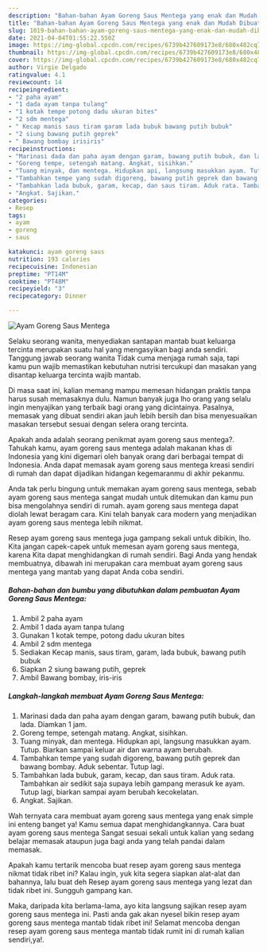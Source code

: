 ```yaml
---
description: "Bahan-bahan Ayam Goreng Saus Mentega yang enak dan Mudah Dibuat"
title: "Bahan-bahan Ayam Goreng Saus Mentega yang enak dan Mudah Dibuat"
slug: 1019-bahan-bahan-ayam-goreng-saus-mentega-yang-enak-dan-mudah-dibuat
date: 2021-04-04T01:55:22.550Z
image: https://img-global.cpcdn.com/recipes/6739b427609173e8/680x482cq70/ayam-goreng-saus-mentega-foto-resep-utama.jpg
thumbnail: https://img-global.cpcdn.com/recipes/6739b427609173e8/680x482cq70/ayam-goreng-saus-mentega-foto-resep-utama.jpg
cover: https://img-global.cpcdn.com/recipes/6739b427609173e8/680x482cq70/ayam-goreng-saus-mentega-foto-resep-utama.jpg
author: Virgie Delgado
ratingvalue: 4.1
reviewcount: 14
recipeingredient:
- "2 paha ayam"
- "1 dada ayam tanpa tulang"
- "1 kotak tempe potong dadu ukuran bites"
- "2 sdm mentega"
- " Kecap manis saus tiram garam lada bubuk bawang putih bubuk"
- "2 siung bawang putih geprek"
- " Bawang bombay irisiris"
recipeinstructions:
- "Marinasi dada dan paha ayam dengan garam, bawang putih bubuk, dan lada. Diamkan 1 jam."
- "Goreng tempe, setengah matang. Angkat, sisihkan."
- "Tuang minyak, dan mentega. Hidupkan api, langsung masukkan ayam. Tutup. Biarkan sampai keluar air dan warna ayam berubah."
- "Tambahkan tempe yang sudah digoreng, bawang putih geprek dan bawang bombay. Aduk sebentar. Tutup lagi."
- "Tambahkan lada bubuk, garam, kecap, dan saus tiram. Aduk rata. Tambahkan air sedikit saja supaya lebih gampang merasuk ke ayam. Tutup lagi, biarkan sampai ayam berubah kecokelatan."
- "Angkat. Sajikan."
categories:
- Resep
tags:
- ayam
- goreng
- saus

katakunci: ayam goreng saus 
nutrition: 193 calories
recipecuisine: Indonesian
preptime: "PT14M"
cooktime: "PT48M"
recipeyield: "3"
recipecategory: Dinner

---
```



![Ayam Goreng Saus Mentega](https://img-global.cpcdn.com/recipes/6739b427609173e8/680x482cq70/ayam-goreng-saus-mentega-foto-resep-utama.jpg)

Selaku seorang wanita, menyediakan santapan mantab buat keluarga tercinta merupakan suatu hal yang mengasyikan bagi anda sendiri. Tanggung jawab seorang  wanita Tidak cuma menjaga rumah saja, tapi kamu pun wajib memastikan kebutuhan nutrisi tercukupi dan masakan yang disantap keluarga tercinta wajib mantab.

Di masa  saat ini, kalian memang mampu memesan hidangan praktis tanpa harus susah memasaknya dulu. Namun banyak juga lho orang yang selalu ingin menyajikan yang terbaik bagi orang yang dicintainya. Pasalnya, memasak yang dibuat sendiri akan jauh lebih bersih dan bisa menyesuaikan masakan tersebut sesuai dengan selera orang tercinta. 



Apakah anda adalah seorang penikmat ayam goreng saus mentega?. Tahukah kamu, ayam goreng saus mentega adalah makanan khas di Indonesia yang kini digemari oleh banyak orang dari berbagai tempat di Indonesia. Anda dapat memasak ayam goreng saus mentega kreasi sendiri di rumah dan dapat dijadikan hidangan kegemaranmu di akhir pekanmu.

Anda tak perlu bingung untuk memakan ayam goreng saus mentega, sebab ayam goreng saus mentega sangat mudah untuk ditemukan dan kamu pun bisa mengolahnya sendiri di rumah. ayam goreng saus mentega dapat diolah lewat beragam cara. Kini telah banyak cara modern yang menjadikan ayam goreng saus mentega lebih nikmat.

Resep ayam goreng saus mentega juga gampang sekali untuk dibikin, lho. Kita jangan capek-capek untuk memesan ayam goreng saus mentega, karena Kita dapat menghidangkan di rumah sendiri. Bagi Anda yang hendak membuatnya, dibawah ini merupakan cara membuat ayam goreng saus mentega yang mantab yang dapat Anda coba sendiri.

<!--inarticleads1-->

##### Bahan-bahan dan bumbu yang dibutuhkan dalam pembuatan Ayam Goreng Saus Mentega:

1. Ambil 2 paha ayam
1. Ambil 1 dada ayam tanpa tulang
1. Gunakan 1 kotak tempe, potong dadu ukuran bites
1. Ambil 2 sdm mentega
1. Sediakan  Kecap manis, saus tiram, garam, lada bubuk, bawang putih bubuk
1. Siapkan 2 siung bawang putih, geprek
1. Ambil  Bawang bombay, iris-iris




<!--inarticleads2-->

##### Langkah-langkah membuat Ayam Goreng Saus Mentega:

1. Marinasi dada dan paha ayam dengan garam, bawang putih bubuk, dan lada. Diamkan 1 jam.
1. Goreng tempe, setengah matang. Angkat, sisihkan.
1. Tuang minyak, dan mentega. Hidupkan api, langsung masukkan ayam. Tutup. Biarkan sampai keluar air dan warna ayam berubah.
1. Tambahkan tempe yang sudah digoreng, bawang putih geprek dan bawang bombay. Aduk sebentar. Tutup lagi.
1. Tambahkan lada bubuk, garam, kecap, dan saus tiram. Aduk rata. Tambahkan air sedikit saja supaya lebih gampang merasuk ke ayam. Tutup lagi, biarkan sampai ayam berubah kecokelatan.
1. Angkat. Sajikan.




Wah ternyata cara membuat ayam goreng saus mentega yang enak simple ini enteng banget ya! Kamu semua dapat menghidangkannya. Cara buat ayam goreng saus mentega Sangat sesuai sekali untuk kalian yang sedang belajar memasak ataupun juga bagi anda yang telah pandai dalam memasak.

Apakah kamu tertarik mencoba buat resep ayam goreng saus mentega nikmat tidak ribet ini? Kalau ingin, yuk kita segera siapkan alat-alat dan bahannya, lalu buat deh Resep ayam goreng saus mentega yang lezat dan tidak ribet ini. Sungguh gampang kan. 

Maka, daripada kita berlama-lama, ayo kita langsung sajikan resep ayam goreng saus mentega ini. Pasti anda gak akan nyesel bikin resep ayam goreng saus mentega mantab tidak ribet ini! Selamat mencoba dengan resep ayam goreng saus mentega mantab tidak rumit ini di rumah kalian sendiri,ya!.

